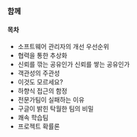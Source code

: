 ### 함께

#### 목차
- 소프트웨어 관리자의 개선 우선순위
- 협력을 통한 추상화
- 신뢰를 깎는 공유인가 신뢰를 쌓는 공유인가
- 객관성의 주관성
- 이것도 모르세요?
- 하향식 접근의 함정
- 전문가팀이 실패하는 이유
- 구글이 밝힌 탁월한 팀의 비밀
- 쾌속 학습팀
- 프로젝트 확률론